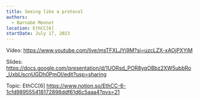 ```yaml
---
title: Seeing like a protocol
authors:
  - Barnabé Monnot
location: EthCC[6]
startDate: July 17, 2023
---
```


Video: <https://www.youtube.com/live/msTFXLJYj9M?si=uzcLZX-xAOjPXYiM>

Slides: <https://docs.google.com/presentation/d/1UORsd_POR8yqOBbz2XW5ubbRo_UxbLlscnUGDh0PmOI/edit?usp=sharing>

Topic: EthCC[6] <https://www.notion.so/EthCC-6-1cfd989555418172898ddf61d6c5aaa4?pvs=21>

